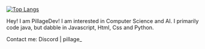 [![Top Langs](https://github-readme-stats.vercel.app/api/top-langs/?username=pillagedev)](https://github.com/pillagedev)

Hey! I am PillageDev! I am interested in Computer Science and AI. I primarily code java, but dabble in Javascript, Html, Css and Python. 

Contact me: Discord | pillage_
